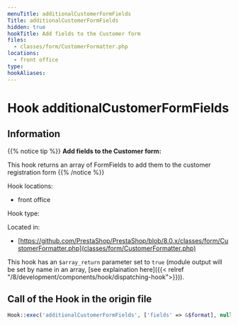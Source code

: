 ```yaml
---
menuTitle: additionalCustomerFormFields
Title: additionalCustomerFormFields
hidden: true
hookTitle: Add fields to the Customer form
files:
  - classes/form/CustomerFormatter.php
locations:
  - front office
type: 
hookAliases:
---
```


# Hook additionalCustomerFormFields

## Information

{{% notice tip %}}
**Add fields to the Customer form:** 

This hook returns an array of FormFields to add them to the customer registration form
{{% /notice %}}

Hook locations: 
  - front office

Hook type: 

Located in: 
  - [https://github.com/PrestaShop/PrestaShop/blob/8.0.x/classes/form/CustomerFormatter.php](classes/form/CustomerFormatter.php)

This hook has an `$array_return` parameter set to `true` (module output will be set by name in an array, [see explaination here]({{< relref "/8/development/components/hook/dispatching-hook">}})).

## Call of the Hook in the origin file

```php
Hook::exec('additionalCustomerFormFields', ['fields' => &$format], null, true)
```